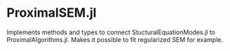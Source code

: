 # ProximalSEM.jl

Implements methods and types to connect StucturalEquationModes.jl to ProximalAlgorithms.jl. Makes it possible to fit regularized SEM for example.
